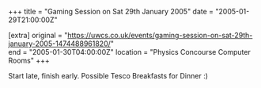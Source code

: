+++
title = "Gaming Session on Sat 29th January 2005"
date = "2005-01-29T21:00:00Z"

[extra]
original = "https://uwcs.co.uk/events/gaming-session-on-sat-29th-january-2005-1474488961820/"    
end = "2005-01-30T04:00:00Z"
location = "Physics Concourse Computer Rooms"
+++

Start late, finish early.  Possible Tesco Breakfasts for Dinner :)

